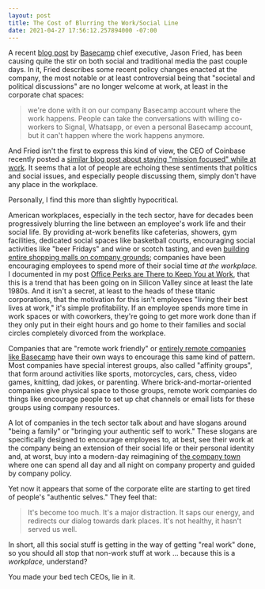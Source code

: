 ```yaml
---
layout: post
title: The Cost of Blurring the Work/Social Line
date: 2021-04-27 17:56:12.257894000 -07:00
---
```


A recent [blog post][jason-fried-post] by [Basecamp][basecamp] chief executive, Jason Fried, has been causing quite the stir on both social and traditional media the past couple days. In it, Fried describes some recent policy changes enacted at the company, the most notable or at least controversial being that "societal and political discussions" are no longer welcome at work, at least in the corporate chat spaces:

> we're done with it on our company Basecamp account where the work happens. People can take the conversations with willing co-workers to Signal, Whatsapp, or even a personal Basecamp account, but it can't happen where the work happens anymore.

And Fried isn't the first to express this kind of view, the CEO of Coinbase recently posted a [similar blog post about staying "mission focused" while at work][coinbase-blog-post]. It seems that a lot of people are echoing these sentiments that politics and social issues, and especially people discussing them, simply don't have any place in the workplace.

Personally, I find this more than slightly hypocritical.

American workplaces, especially in the tech sector, have for decades been progressively blurring the line between an employee's work life and their social life. By providing at-work benefits like cafeterias, showers, gym facilities, dedicated social spaces like basketball courts, encouraging social activities like "beer Fridays" and wine or scotch tasting, and even [building entire shopping malls on company grounds][msft-commons]; companies have been encouraging employees to spend more of their social time _at the workplace._ I documented in my post [Office Perks are There to Keep You at Work][office-perks], that this is a trend that has been going on in Silicon Valley since at least the late 1980s. And it isn't a secret, at least to the heads of these titanic corporations, that the motivation for this isn't employees "living their best lives at work," it's simple profitability. If an employee spends more time in work spaces or with coworkers, they're going to get more work done than if they only put in their eight hours and go home to their families and social circles completely divorced from the workplace.

Companies that are "remote work friendly" or [entirely remote companies like Basecamp][remote-work] have their own ways to encourage this same kind of pattern. Most companies have special interest groups, also called "affinity groups", that form around activities like sports, motorcycles, cars, chess, video games, knitting, dad jokes, or parenting. Where brick-and-mortar-oriented companies give physical space to those groups, remote work companies do things like encourage people to set up chat channels or email lists for these groups using company resources.

A lot of companies in the tech sector talk about and have slogans around "being a family" or "bringing your authentic self to work." These slogans are specifically designed to encourage employees to, at best, see their work at the company being an extension of their social life or their personal identity and, at worst, buy into a modern-day reimagining of [the company town][company-town] where one can spend all day and all night on company property and guided by company policy.

Yet now it appears that some of the corporate elite are starting to get tired of people's "authentic selves." They feel that:

> It's become too much. It's a major distraction. It saps our energy, and redirects our dialog towards dark places. It's not healthy, it hasn't served us well.

In short, all this social stuff is getting in the way of getting "real work" done, so you should all stop that non-work stuff at work ... because this is a _workplace,_ understand?

You made your bed tech CEOs, lie in it.

[basecamp]: https://basecamp.com/about
[coinbase-blog-post]: https://blog.coinbase.com/coinbase-is-a-mission-focused-company-af882df8804
[company-town]: https://en.wikipedia.org/wiki/Company_town
[drop-ice]: https://www.businessinsider.com/microsoft-github-ice-contracts-solidarity-2019-10
[jason-fried-post]: https://world.hey.com/jason/changes-at-basecamp-7f32afc5
[msft-commons]: https://www.businessinsider.com/microsoft-mall-2013-7
[office-perks]: /2020/02/28/office-perks-are-there-to-keep-you-at-work/
[remote-work]: https://basecamp.com/remote-resources
